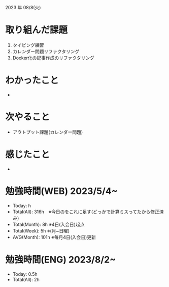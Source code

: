 2023 年 08/8(火)

# 取り組んだ課題

1. タイピング練習
2. カレンダー問題リファクタリング
3. Docker化の記事作成のリファクタリング

# わかったこと

* 


# 次やること

* アウトプット課題(カレンダー問題)

# 感じたこと

* 

# 勉強時間(WEB) 2023/5/4~

* Today: h
* Total(All): 316h　※今日のをこれに足す(どっかで計算ミスってたから修正済み)
* Total(Month): 8h ※4日(入会日)起点
* Total(Week): 5h ※(月~日曜)
* AVG(Month): 101h ※毎月4日(入会日)更新

# 勉強時間(ENG) 2023/8/2~

* Today: 0.5h
* Total(All): 2h
